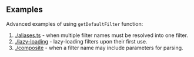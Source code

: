 Examples
--------

Advanced examples of using `getDefaultFilter` function:

1. [./aliases.ts](./aliases.ts) - when multiple filter names must be resolved into one filter.
2. [./lazy-loading](./lazy-loading.ts) - lazy-loading filters upon their first use.
3. [./composite](./composite.ts) - when a filter name may include parameters for parsing.
